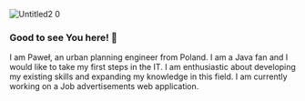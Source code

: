 ![Untitled2 0](https://user-images.githubusercontent.com/53838634/171231217-6658fa0b-5328-474f-b745-7a403cd5e582.png)
### Good to see You here! 👋
I am Paweł, an urban planning engineer from Poland. I am a Java fan and I would like to take my first steps in the IT. I am enthusiastic about developing my existing skills and expanding my knowledge in this field. I am currently working on a Job advertisements web application.
<!--
**Danee1852/Danee1852** is a ✨ _special_ ✨ repository because its `README.md` (this file) appears on your GitHub profile.

Here are some ideas to get you started:

- 🔭 I’m currently working on ...
- 🌱 I’m currently learning ...
- 👯 I’m looking to collaborate on ...
- 🤔 I’m looking for help with ...
- 💬 Ask me about ...
- 📫 How to reach me: ...
- 😄 Pronouns: ...
- ⚡ Fun fact: ...
-->

